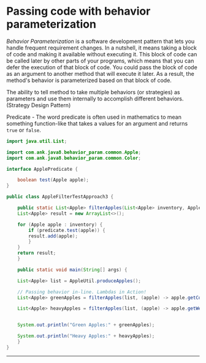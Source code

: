 # Passing code with behavior parameterization

*Behavior Parameterization* is a software development pattern that lets you handle frequent requirement changes. In a nutshell, it means taking a block of code and making it available without executing it. This block of code can be called later by other parts of your programs, which means that you can defer the execution of that block of code. You could pass the block of code as an argument to another method that will execute it later. As a result, the method's behavior is parameterized based on that block of code.

The ability to tell method to take multiple behaviors (or strategies) as parameters and use them internally to accomplish different behaviors.(Strategy Design Pattern)

Predicate - The word predicate is often used in mathematics to mean something function-like that takes a values for an argument and returns `true` or `false`.


```java
import java.util.List;

import com.ank.java8.behavior_param.common.Apple;
import com.ank.java8.behavior_param.common.Color;

interface ApplePredicate {

    boolean test(Apple apple);
}

public class AppleFilterTestApproach3 {

    public static List<Apple> filterApples(List<Apple> inventory, ApplePredicate predicate) {
	List<Apple> result = new ArrayList<>();

	for (Apple apple : inventory) {
	    if (predicate.test(apple)) {
		result.add(apple);
	    }
	}
	return result;
    }

    public static void main(String[] args) {

	List<Apple> list = AppleUtil.produceApples();

	// Passing behavior in-line. Lambdas in Action!
	List<Apple> greenApples = filterApples(list, (apple) -> apple.getColor() == Color.GREEN);

	List<Apple> heavyApples = filterApples(list, (apple) -> apple.getWeight() > 120);


	System.out.println("Green Apples:" + greenApples);

	System.out.println("Heavy Apples:" + heavyApples);
    }
}
```

---
